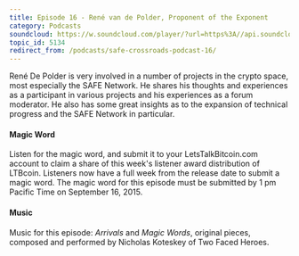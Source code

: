 ```yaml
---
title: Episode 16 - René van de Polder, Proponent of the Exponent
category: Podcasts
soundcloud: https://w.soundcloud.com/player/?url=https%3A//api.soundcloud.com/tracks/223030068
topic_id: 5134
redirect_from: /podcasts/safe-crossroads-podcast-16/
---
```


René De Polder is very involved in a number of projects in the crypto space, most especially the SAFE Network. He shares his thoughts and experiences as a participant in various projects and his experiences as a forum moderator. He also has some great insights as to the expansion of technical progress and the SAFE Network in particular.

<!-- more -->

#### Magic Word

Listen for the magic word, and submit it to your LetsTalkBitcoin.com account to claim a share of this week's listener award distribution of LTBcoin. Listeners now have a full week from the release date to submit a magic word. The magic word for this episode must be submitted by 1 pm Pacific Time on September 16, 2015.

#### Music

Music for this episode: _Arrivals_ and _Magic Words_, original pieces, composed and performed by Nicholas Koteskey of Two Faced Heroes.
